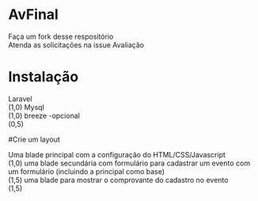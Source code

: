 # AvFinal

 Faça um fork desse respositório<br>
 Atenda as solicitações na issue Avaliação

 # Instalação
 Laravel<br> (1,0)
 Mysql<br> (1,0)
 breeze -opcional<br> (0,5)

 #Crie um layout

 Uma blade principal com a configuração do HTML/CSS/Javascript<br> (1,0)
 uma blade secundária com formulário para cadastrar um evento com um formulário (incluindo a principal como base)<br>(1,5)
 uma blade para mostrar o comprovante do cadastro no evento<br>(1,5)
 

